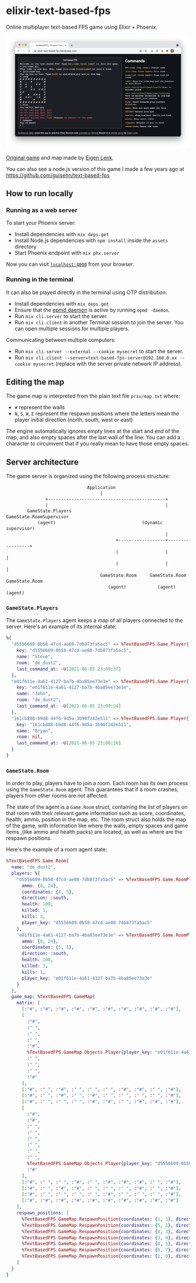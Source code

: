 # elixir-text-based-fps

Online multiplayer text-based FPS game using Elixir + Phoenix.

![Screenshot of the game](misc/screenshot.png)

[Original game](http://eigen.pri.ee/shooter/) and map made by [Eigen Lenk](http://eigen.pri.ee/).

You can also see a node.js version of this game I made a few years ago at https://github.com/guisehn/text-based-fps

## How to run locally

### Running as a web server

To start your Phoenix server:

  * Install dependencies with `mix deps.get`
  * Install Node.js dependencies with `npm install` inside the `assets` directory
  * Start Phoenix endpoint with `mix phx.server`

Now you can visit [`localhost:4000`](http://localhost:4000) from your browser.

### Running in the terminal

It can also be played directly in the terminal using OTP distribution.

  * Install dependencies with `mix deps.get`
  * Ensure that the [epmd daemon](https://erlang.org/doc/man/epmd.html) is active by running `epmd -daemon`.
  * Run `mix cli.server` to start the server.
  * Run `mix cli.client` in another Terminal session to join the server. You can open multiple sessions for multiple players.

Communicating between multiple computers:

  * Run `mix cli.server --external --cookie mysecret` to start the server.
  * Run `mix cli.client --server=text-based-fps-server@192.168.0.xx --cookie mysecret` (replace with the server private network IP address).

## Editing the map

The game map is interpreted from the plain text file `priv/map.txt` where:

- `#` represent the walls
- `N`, `S`, `W`, `E` represent the respawn positions where the letters mean the player initial direction (north, south, west or east)

The engine automatically ignores empty lines at the start and end of the map, and also empty spaces after the last wall of the line. You can add a `.` character to circumvent that if you really mean to have those empty spaces.

## Server architecture

The game server is organized using the following process structure:

```
                               Application
                                    |
               +---------------------------------------------+
               |                                             |
        GameState.Players                         GameState.RoomSupervisor
            (agent)                                 (dynamic supervisor)
                                                             |
                                          +------------------+-----------------+
                                          |                  |                 |
                                          |                  |                 |
                                    GameState.Room     GameState.Room    GameState.Room
                                       (agent)            (agent)           (agent)
```

### `GameState.Players`

The `GameState.Players` agent keeps a map of all players connected to the server. Here's an example of its internal state:

```elixir
%{
  "d5556609-0b58-47cd-ae08-7db873fa5ac5" => %TextBasedFPS.Game.Player{
    key: "d5556609-0b58-47cd-ae08-7db873fa5ac5",
    name: "Steve",
    room: "de_dust2",
    last_command_at: ~U[2021-06-05 23:09:37]
  },
  "e01f611e-4a61-4127-ba7b-4ba85ee73e3e" => %TextBasedFPS.Game.Player{
    key: "e01f611e-4a61-4127-ba7b-4ba85ee73e3e",
    name: "John",
    room: "de_dust2",
    last_command_at: ~U[2021-06-05 23:09:24]
  },
  "161cb888-b9d8-44f6-9d5a-3b90f242e511" => %TextBasedFPS.Game.Player{
    key: "161cb888-b9d8-44f6-9d5a-3b90f242e511",
    name: "Bryan",
    room: nil,
    last_command_at: ~U[2021-06-05 23:08:10]
  }
}
```

### `GameState.Room`

In order to play, players have to join a room. Each room has its own process using the `GameState.Room` agent. This guarantees that if a room crashes, players from other rooms are not affected.

The state of the agent is a `Game.Room` struct, containing the list of players on that room with their relevant game information such as score, coordinates, health, ammo, position in the map, etc. The room struct also holds the map of the game, with information like where the walls, empty spaces and game items ,(like ammo and health packs) are located, as well as where are the respawn positions.

Here's the example of a room agent state:

```elixir
%TextBasedFPS.Game.Room{
  name: "de_dust2",
  players: %{
    "d5556609-0b58-47cd-ae08-7db873fa5ac5" => %TextBasedFPS.Game.RoomPlayer{
      ammo: {8, 24},
      coordinates: {8, 5},
      direction: :south,
      health: 100,
      killed: 1,
      kills: 3,
      player_key: "d5556609-0b58-47cd-ae08-7db873fa5ac5"
    },
    "e01f611e-4a61-4127-ba7b-4ba85ee73e3e" => %TextBasedFPS.Game.RoomPlayer{
      ammo: {8, 24},
      coordinates: {5, 1},
      direction: :south,
      health: 100,
      killed: 3,
      kills: 1,
      player_key: "e01f611e-4a61-4127-ba7b-4ba85ee73e3e"
    }
  },
  game_map: %TextBasedFPS.GameMap{
    matrix: [
      [:"#", :"#", :"#", :"#", :"#", :"#", :"#", :"#", :"#", :"#"],
      [
        :"#",
        :" ",
        :" ",
        :" ",
        :"#",
        %TextBasedFPS.GameMap.Objects.Player{player_key: "e01f611e-4a61-4127-ba7b-4ba85ee73e3e"},
        :" ",
        :" ",
        :" ",
        :"#"
      ],
      [:"#", :" ", :"#", :" ", :" ", :" ", :"#", :"#", :" ", :"#"],
      [:"#", :" ", :"#", :" ", :"#", :" ", :" ", :" ", :" ", :"#"],
      [:"#", :" ", :" ", :" ", :"#", :"#", :" ", :"#", :"#", :"#"],
      [
        :"#",
        :"#",
        :" ",
        :" ",
        :" ",
        :" ",
        :" ",
        :" ",
        %TextBasedFPS.GameMap.Objects.Player{player_key: "d5556609-0b58-47cd-ae08-7db873fa5ac5"},
        :"#"
      ],
      [:"#", :" ", :" ", :"#", :" ", :"#", :"#", :"#", :" ", :"#"],
      [:"#", :" ", :"#", :"#", :" ", :" ", :" ", :"#", :" ", :"#"],
      [:"#", :" ", :" ", :" ", :" ", :"#", :" ", :" ", :" ", :"#"],
      [:"#", :"#", :"#", :"#", :"#", :"#", :"#", :"#", :"#", :"#"]
    ],
    respawn_positions: [
      %TextBasedFPS.GameMap.RespawnPosition{coordinates: {1, 1}, direction: :east},
      %TextBasedFPS.GameMap.RespawnPosition{coordinates: {5, 1}, direction: :south},
      %TextBasedFPS.GameMap.RespawnPosition{coordinates: {8, 3}, direction: :north},
      %TextBasedFPS.GameMap.RespawnPosition{coordinates: {3, 4}, direction: :west},
      %TextBasedFPS.GameMap.RespawnPosition{coordinates: {8, 5}, direction: :south},
      %TextBasedFPS.GameMap.RespawnPosition{coordinates: {6, 7}, direction: :west},
      %TextBasedFPS.GameMap.RespawnPosition{coordinates: {1, 8}, direction: :north}
    ]
  }
}
```
